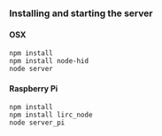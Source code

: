 ### Installing and starting the server

#### OSX

```
npm install
npm install node-hid
node server
```

#### Raspberry Pi

```
npm install
npm install lirc_node
node server_pi
```

